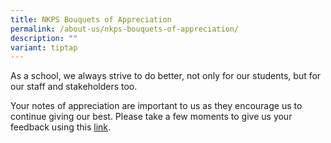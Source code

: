 ```yaml
---
title: NKPS Bouquets of Appreciation
permalink: /about-us/nkps-bouquets-of-appreciation/
description: ""
variant: tiptap
---
```

<p>As a school, we always strive to do better, not only for our students,
but for our staff and stakeholders too.</p>
<p>Your notes of appreciation are important to us as they encourage us to
continue giving our best. Please take a few moments to give us your feedback
using this&nbsp;<a href="https://docs.google.com/spreadsheets/d/1_2y1bHV686Z0oOoaD63jqt3X4g7Or4pn/edit?usp=sharing&amp;ouid=102706455797549897852&amp;rtpof=true&amp;sd=true" rel="noopener noreferrer nofollow" target="_blank">link</a>.</p>